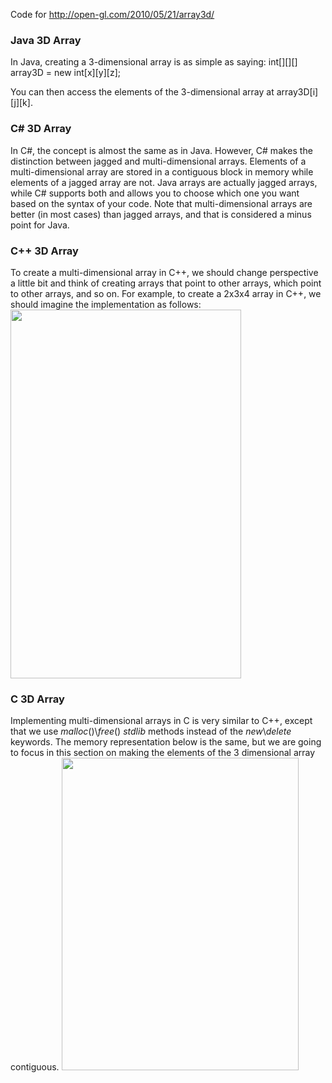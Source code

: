 Code for http://open-gl.com/2010/05/21/array3d/

<h3>Java 3D Array</h3>
In Java, creating a 3-dimensional array is as simple as saying: int[][][] array3D = new int[x][y][z]; 

You can then access the elements of the 3-dimensional array at array3D[i][j][k].

<h3>C# 3D Array</h3>
In C#, the concept is almost the same as in Java. However, C# makes the distinction between jagged and multi-dimensional arrays. Elements of a multi-dimensional array are stored in a contiguous block in memory while elements of a jagged array are not. Java arrays are actually jagged arrays, while C# supports both and allows you to choose which one you want based on the syntax of your code. Note that multi-dimensional arrays are better (in most cases) than jagged arrays, and that is considered a minus point for Java.

<h3>C++ 3D Array</h3>
To create a multi-dimensional array in C++, we should change perspective a little bit and think of creating arrays that point to other arrays, which point to other arrays, and so on. For example, to create a 2x3x4 array in C++, we should imagine the implementation as follows:

<img class="alignnone size-full wp-image-505" title="Jagged 3D Array - C++" src="http://alibad.files.wordpress.com/2010/05/array3d-jagged.jpg" alt="" width="369" height="590" />

<h3>C 3D Array</h3>
Implementing multi-dimensional arrays in C is very similar to C++, except that we use <em>malloc</em>()\<em>free</em>()  <em>stdlib </em>methods instead of the <em>new</em>\<em>delete </em>keywords. The memory representation below is the same, but we are going to focus in this section on making the elements of the 3 dimensional array contiguous.

<img  title="3 Dimensional Array - Non-Jagged" src="http://alibad.files.wordpress.com/2010/05/array3d-nonjagged.jpg" alt="" width="379" height="500" />